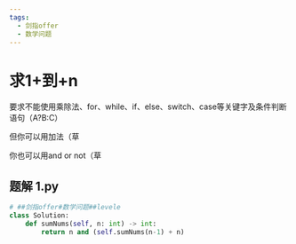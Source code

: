 ```yaml
---
tags:
  - 剑指offer
  - 数学问题
---
```


# 求1+到+n


要求不能使用乘除法、for、while、if、else、switch、case等关键字及条件判断语句（A?B:C）

但你可以用加法（草

你也可以用and or not（草


## 题解 1.py

```.py
# ##剑指offer#数学问题##levele
class Solution:
    def sumNums(self, n: int) -> int:
        return n and (self.sumNums(n-1) + n)

```


